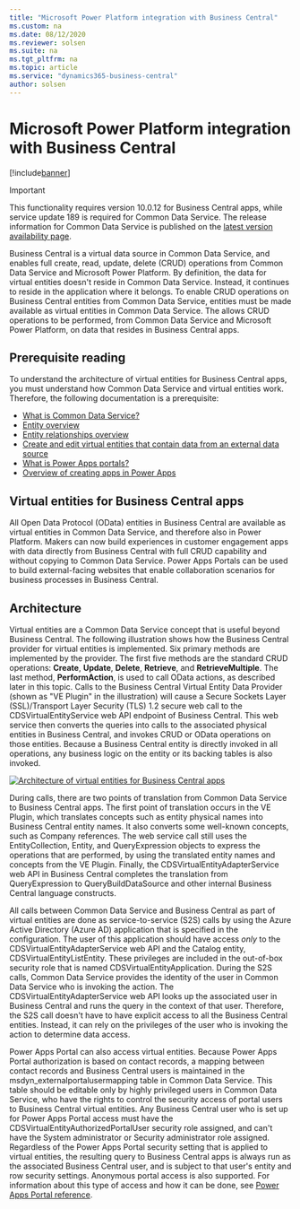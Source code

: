```yaml
---
title: "Microsoft Power Platform integration with Business Central"
ms.custom: na
ms.date: 08/12/2020
ms.reviewer: solsen
ms.suite: na
ms.tgt_pltfrm: na
ms.topic: article
ms.service: "dynamics365-business-central"
author: solsen
---
```


# Microsoft Power Platform integration with Business Central

[!include[banner](../includes/banner.md)]

> [!IMPORTANT]
> This functionality requires version 10.0.12 for Business Central apps, while service update 189 is required for Common Data Service. The release information for Common Data Service is published on the [latest version availability page](https://docs.microsoft.com/business-applications-release-notes/dynamics/released-versions/dynamics-365ce#all-version-availability).

Business Central is a virtual data source in Common Data Service, and enables full create, read, update, delete (CRUD) operations from Common Data Service and Microsoft Power Platform. By definition, the data for virtual entities doesn't reside in Common Data Service. Instead, it continues to reside in the application where it belongs. To enable CRUD operations on Business Central entities from Common Data Service, entities must be made available as virtual entities in Common Data Service. The allows CRUD operations to be performed, from Common Data Service and Microsoft Power Platform, on data that resides in Business Central apps.

## Prerequisite reading

To understand the architecture of virtual entities for Business Central apps, you must understand how Common Data Service and virtual entities work. Therefore, the following documentation is a prerequisite:

- [What is Common Data Service?](https://docs.microsoft.com/powerapps/maker/common-data-service/data-platform-intro)
- [Entity overview](https://docs.microsoft.com/powerapps/maker/common-data-service/entity-overview)
- [Entity relationships overview](https://docs.microsoft.com/powerapps/maker/common-data-service/relationships-overview)
- [Create and edit virtual entities that contain data from an external data source](https://docs.microsoft.com/powerapps/maker/common-data-service/create-edit-virtual-entities)
- [What is Power Apps portals?](https://docs.microsoft.com/powerapps/maker/portals/overview)
- [Overview of creating apps in Power Apps](https://docs.microsoft.com/powerapps/maker/)

## Virtual entities for Business Central apps

All Open Data Protocol (OData) entities in Business Central are available as virtual entities in Common Data Service, and therefore also in Power Platform. Makers can now build experiences in customer engagement apps with data directly from Business Central with full CRUD capability and without copying to Common Data Service. Power Apps Portals can be used to build external-facing websites that enable collaboration scenarios for business processes in Business Central.

## Architecture

Virtual entities are a Common Data Service concept that is useful beyond Business Central. The following illustration shows how the Business Central provider for virtual entities is implemented. Six primary methods are implemented by the provider. The first five methods are the standard CRUD operations: **Create**, **Update**, **Delete**, **Retrieve**, and **RetrieveMultiple**. The last method, **PerformAction**, is used to call OData actions, as described later in this topic. Calls to the Business Central Virtual Entity Data Provider (shown as "VE Plugin" in the illustration) will cause a Secure Sockets Layer (SSL)/Transport Layer Security (TLS) 1.2 secure web call to the CDSVirtualEntityService web API endpoint of Business Central. This web service then converts the queries into calls to the associated physical entities in Business Central, and invokes CRUD or OData operations on those entities. Because a Business Central entity is directly invoked in all operations, any business logic on the entity or its backing tables is also invoked.

[![Architecture of virtual entities for Business Central apps](../media/fovearchitecture.png)](../media/fovearchitecture.png)

During calls, there are two points of translation from Common Data Service to Business Central apps. The first point of translation occurs in the VE Plugin, which translates concepts such as entity physical names into Business Central entity names. It also converts some well-known concepts, such as Company references. The web service call still uses the EntityCollection, Entity, and QueryExpression objects to express the operations that are performed, by using the translated entity names and concepts from the VE Plugin. Finally, the CDSVirtualEntityAdapterService web API in Business Central completes the translation from QueryExpression to QueryBuildDataSource and other internal Business Central language constructs.

All calls between Common Data Service and Business Central as part of virtual entities are done as service-to-service (S2S) calls by using the Azure Active Directory (Azure AD) application that is specified in the configuration. The user of this application should have access *only* to the CDSVirtualEntityAdapterService web API and the Catalog entity, CDSVirtualEntityListEntity. These privileges are included in the out-of-box security role that is named CDSVirtualEntityApplication. During the S2S calls, Common Data Service provides the identity of the user in Common Data Service who is invoking the action. The CDSVirtualEntityAdapterService web API looks up the associated user in Business Central and runs the query in the context of that user. Therefore, the S2S call doesn't have to have explicit access to all the Business Central entities. Instead, it can rely on the privileges of the user who is invoking the action to determine data access.

Power Apps Portal can also access virtual entities. Because Power Apps Portal authorization is based on contact records, a mapping between contact records and Business Central users is maintained in the msdyn\_externalportalusermapping table in Common Data Service. This table should be editable only by highly privileged users in Common Data Service, who have the rights to control the security access of portal users to Business Central virtual entities. Any Business Central user who is set up for Power Apps Portal access must have the CDSVirtualEntityAuthorizedPortalUser security role assigned, and can't have the System administrator or Security administrator role assigned. Regardless of the Power Apps Portal security setting that is applied to virtual entities, the resulting query to Business Central apps is always run as the associated Business Central user, and is subject to that user's entity and row security settings. Anonymous portal access is also supported. For information about this type of access and how it can be done, see [Power Apps Portal reference](power-portal-reference.md).
